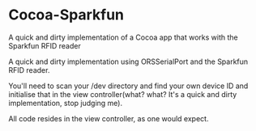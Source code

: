 # Cocoa-Sparkfun
A quick and dirty implementation of a Cocoa app that works with the Sparkfun RFID reader

A quick and dirty implementation using ORSSerialPort and the Sparkfun RFID reader.

You'll need to scan your /dev directory and find your own device ID and 
initialise that in the view controller(what? what? It's a quick and dirty implementation, stop judging me).

All code resides in the view controller, as one would expect.
